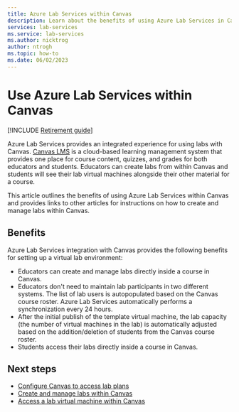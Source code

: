 ```yaml
---
title: Azure Lab Services within Canvas
description: Learn about the benefits of using Azure Lab Services in Canvas.
services: lab-services
ms.service: lab-services
ms.author: nicktrog
author: ntrogh
ms.topic: how-to
ms.date: 06/02/2023
---
```


# Use Azure Lab Services within Canvas

[!INCLUDE [Retirement guide](./includes/retirement-banner.md)]

Azure Lab Services provides an integrated experience for using labs with Canvas. [Canvas LMS](https://www.instructure.com/canvas) is a cloud-based learning management system that provides one place for course content, quizzes, and grades for both educators and students. Educators can create labs from within Canvas and students will see their lab virtual machines alongside their other material for a course.

This article outlines the benefits of using Azure Lab Services within Canvas and provides links to other articles for instructions on how to create and manage labs within Canvas.

## Benefits

Azure Lab Services integration with Canvas provides the following benefits for setting up a virtual lab environment:

- Educators can create and manage labs directly inside a course in Canvas.
- Educators don't need to maintain lab participants in two different systems. The list of lab users is autopopulated based on the Canvas course roster. Azure Lab Services automatically performs a synchronization every 24 hours.
- After the initial publish of the template virtual machine, the lab capacity (the number of virtual machines in the lab) is automatically adjusted based on the addition/deletion of students from the Canvas course roster.
- Students access their labs directly inside a course in Canvas.

## Next steps

- [Configure Canvas to access lab plans](./how-to-configure-canvas-for-lab-plans.md)
- [Create and manage labs within Canvas](./how-to-manage-labs-within-canvas.md)
- [Access a lab virtual machine within Canvas](how-to-access-vm-for-students-within-canvas.md)
